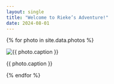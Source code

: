 ```yaml
---
layout: single
title: "Welcome to Rieke’s Adventure!"
date: 2024-08-01
---
```


{% for photo in site.data.photos %}
  <div>
    <img src="{{ site.baseurl }}/photos/{{ photo.file }}" alt="{{ photo.caption }}">
    <p>{{ photo.caption }}</p>
  </div>
{% endfor %}